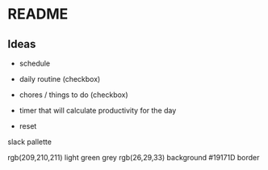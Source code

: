 # README
## Ideas

- schedule
 - daily routine (checkbox)
 - chores / things to do (checkbox)
- timer that will calculate productivity for the day


- reset



slack pallette 

rgb(209,210,211)    light green grey
rgb(26,29,33)       background
#19171D             border






